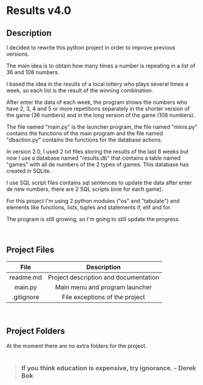 # Results v4.0

## Description

I decided to rewrite this python project in order to improve previous versions.

The main idea is to obtain how many times a number is repeating in a list of 36 and 108 numbers.

I based the idea in the results of a local lottery who plays several times a week, so each list is the result of the winning combination.

After enter the data of each week, the program shows the numbers who have 2, 3, 4 and 5 or more repetitions separately in the shorter version of the game (36 numbers) and in the long version of the game (108 numbers).

The file named "main.py" is the launcher program, the file named "minis.py" contains the functions of the main program and the file named "dbaction.py" contains the functions for the database actions.

In version 2.0, I used 2 txt files storing the results of the last 6 weeks but now I use a database named "results.db" that contains a table named "games" with all de numbers of the 2 types of games. This database has created in SQLite.

I use SQL script files contains sql sentences to update the data after enter de new numbers, there are 2 SQL scripts (one for each game).

For this project I'm using 2 python modules ("os" and "tabulate") and elements like functions, lists, tuples and statements if, elif and for.

The program is still growing, so I'm going to still update the progress.

<br>

## Project Files

| File       | Description                           |
| :--------: | :-----------------------------------: |
| readme.md  | Project description and documentation |
| main.py    | Main menu and program launcher        |
| .gitignore | File exceptions of the project        |

<br>

## Project Folders

At the moment there are no extra folders for the project.
<br>
<br>

> ### **If you think education is expensive, try ignorance. - Derek Bok**